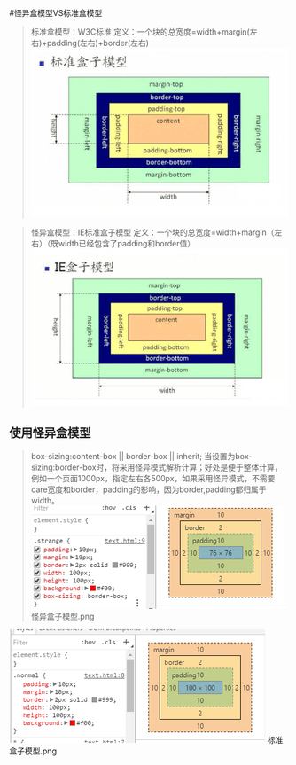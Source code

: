 #怪异盒模型VS标准盒模型

>标准盒模型：W3C标准
>定义：一个块的总宽度=width+margin(左右)+padding(左右)+border(左右)
![Alt text](./img/content_box.png)

>怪异盒模型：IE标准盒子模型
>定义：一个块的总宽度=width+margin（左右）（既width已经包含了padding和border值）
![Alt text](./img/border_box.png)

## 使用怪异盒模型

>box-sizing:content-box || border-box || inherit;
>当设置为box-sizing:border-box时，将采用怪异模式解析计算；好处是便于整体计算，例如一个页面1000px，指定左右各500px，如果采用怪异模式，不需要care宽度和border，padding的影响，因为border,padding都归属于width。
![Alt text](./img/border_box_1.png)
怪异盒子模型.png

![Alt text](./img/content_box_1.png)
标准盒子模型.png

